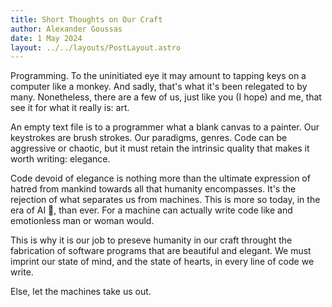 ```yaml
---
title: Short Thoughts on Our Craft
author: Alexander Goussas
date: 1 May 2024
layout: ../../layouts/PostLayout.astro
---
```


Programming. To the uninitiated eye it may amount to tapping keys on a computer
like a monkey. And sadly, that's what it's been relegated to by many.
Nonetheless, there are a few of us, just like you (I hope) and me, that see it
for what it really is: art.

An empty text file is to a programmer what a blank canvas to a painter. Our
keystrokes are brush strokes. Our paradigms, genres. Code can be aggressive or
chaotic, but it must retain the intrinsic quality that makes it worth writing:
elegance.

Code devoid of elegance is nothing more than the ultimate expression of hatred
from mankind towards all that humanity encompasses. It's the rejection of what
separates us from machines. This is more so today, in the era of AI 🤮, than
ever. For a machine can actually write code like and emotionless man or woman
would.

This is why it is our job to preseve humanity in our craft throught the
fabrication of software programs that are beautiful and elegant. We must imprint
our state of mind, and the state of hearts, in every line of code we write.

Else, let the machines take us out.
